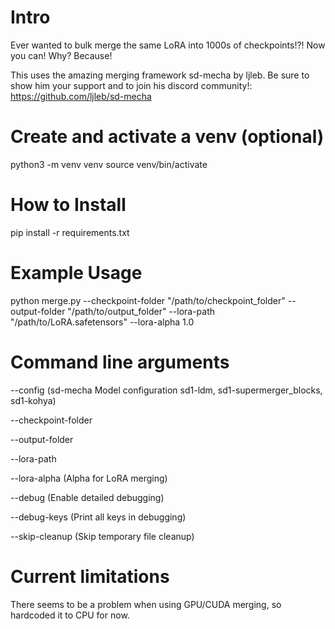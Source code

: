 # Intro

Ever wanted to bulk merge the same LoRA into 1000s of checkpoints!?! Now you can! Why? Because!

This uses the amazing merging framework sd-mecha by ljleb. Be sure to show him your support and to join his discord community!: https://github.com/ljleb/sd-mecha

# Create and activate a venv (optional)

python3 -m venv venv
source venv/bin/activate

# How to Install

pip install -r requirements.txt

# Example Usage

python merge.py --checkpoint-folder "/path/to/checkpoint_folder" --output-folder "/path/to/output_folder" --lora-path "/path/to/LoRA.safetensors" --lora-alpha 1.0

# Command line arguments

--config (sd-mecha Model configuration sd1-ldm, sd1-supermerger_blocks, sd1-kohya)

--checkpoint-folder

--output-folder

--lora-path

--lora-alpha (Alpha for LoRA merging)

--debug (Enable detailed debugging)

--debug-keys (Print all keys in debugging)

--skip-cleanup (Skip temporary file cleanup)

# Current limitations

There seems to be a problem when using GPU/CUDA merging, so hardcoded it to CPU for now.
